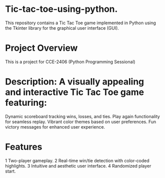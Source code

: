 # Tic-tac-toe-using-python.
This repository contains a Tic Tac Toe game implemented in Python using the Tkinter library for the graphical user interface (GUI).

# Project Overview
This is a project for CCE-2406 (Python Programming Sessional)
# Description: A visually appealing and interactive Tic Tac Toe game featuring:
Dynamic scoreboard tracking wins, losses, and ties.
Play again functionality for seamless replay.
Vibrant color themes based on user preferences.
Fun victory messages for enhanced user experience.
# Features
1 Two-player gameplay.
2 Real-time win/tie detection with color-coded highlights.
3 Intuitive and aesthetic user interface.
4 Randomized player start.

